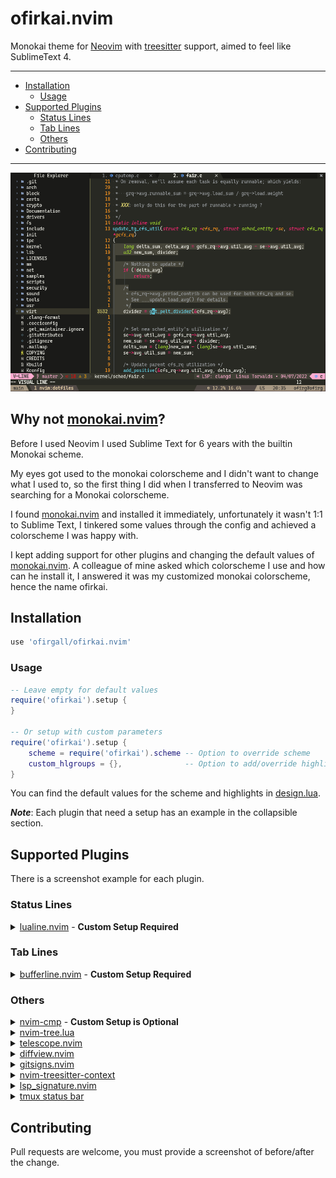 # ofirkai.nvim
Monokai theme for [Neovim](https://github.com/neovim/neovim) with [treesitter](https://github.com/nvim-treesitter/nvim-treesitter) support, aimed to feel like SublimeText 4.

---
* [Installation](#installation)
	* [Usage](#usage)
* [Supported Plugins](#supported-plugins)
	* [Status Lines](#status-lines)
	* [Tab Lines](#tab-lines)
	* [Others](#others)
* [Contributing](#contributing)
---

<p align='center'><a><img src='./media/main.png'></a></p>

## Why not [monokai.nvim](https://github.com/tanvirtin/monokai.nvim)?
Before I used Neovim I used Sublime Text for 6 years with the builtin Monokai scheme.

My eyes got used to the monokai colorscheme and I didn't want to change what I used to, so the first thing I did when I transferred to Neovim was searching for a Monokai colorscheme.

I found [monokai.nvim](https://github.com/tanvirtin/monokai.nvim) and installed it immediately, unfortunately it wasn't 1:1 to Sublime Text, I tinkered some values through the config and achieved a colorscheme I was happy with.

I kept adding support for other plugins and changing the default values of [monokai.nvim](https://github.com/tanvirtin/monokai.nvim). A colleague of mine asked which colorscheme I use and how can he install it, I answered it was my customized monokai colorscheme, hence the name ofirkai.


## Installation
```lua
use 'ofirgall/ofirkai.nvim'
```

### Usage
```lua
-- Leave empty for default values
require('ofirkai').setup {
}

-- Or setup with custom parameters
require('ofirkai').setup {
	scheme = require('ofirkai').scheme -- Option to override scheme
	custom_hlgroups = {},              -- Option to add/override highlight groups
}
```

You can find the default values for the scheme and highlights in [design.lua](https://github.com/ofirgall/ofirkai.nvim/blob/master/lua/ofirkai/design.lua).

_**Note**_: Each plugin that need a setup has an example in the collapsible section.

## Supported Plugins
There is a screenshot example for each plugin.

### Status Lines
<details><summary><a href='https://github.com/nvim-lualine/lualine.nvim'>lualine.nvim</a> - <b>Custom Setup Required</b></summary>

---
<p align='center'><a><img src='./media/lualine/lualine_normal.png'></a></p>
<p align='center'><a><img src='./media/lualine/lualine_insert.png'></a></p>
<p align='center'><a><img src='./media/lualine/lualine_visual.png'></a></p>
<p align='center'><a><img src='./media/lualine/lualine_command.png'></a></p>

**Setup Example:**
```lua
require('lualine').setup {
	options = {
		theme = require('ofirkai.statuslines.lualine').theme,
	}
}
```
---
</details>

### Tab Lines
<details><summary><a href='https://github.com/akinsho/bufferline.nvim'>bufferline.nvim</a> - <b>Custom Setup Required</b></summary>

---
<p align='center'><a><img src='./media/bufferline.png'></a></p>

Setup Example:
```lua
-- bufferline.nvim, must be loaded after color scheme (working on that https://github.com/ofirgall/ofirkai.nvim/issues/2)
require('bufferline').setup {
	highlights = require('ofirkai.tablines.bufferline').highlights, -- Must
	options = { -- Optional, recommended
		themable = true, -- Must
		separator_style = 'slant',
		offsets = { { filetype = 'NvimTree', text = 'File Explorer', text_align = 'center' } },
		show_buffer_icons = true,
		numbers = 'ordinal',
		max_name_length = 40,
	},
}
```
---
</details>

### Others
<details><summary><a href='https://github.com/hrsh7th/nvim-cmp'>nvim-cmp</a> - <b>Custom Setup is Optional</b></summary>

---
<p align='center'><a><img src='./media/nvim-cmp.png'></a></p>

```lua
require('cmp').setup({
	window = require('ofirkai.plugins.nvim-cmp').window, -- I just removed the `FloatBorder:Normal` from the highlights to allow the FloatBorder to be colored, its not a must.

	-- Get lsp icons from ofirkai, requires https://github.com/onsails/lspkind.nvim
	formatting = {
		format = lspkind.cmp_format({
			symbol_map = require('ofirkai.plugins.nvim-cmp').kind_icons,
			maxwidth = 50,
			mode = 'symbol'
		})
	},

})
```
---
</details>

<details><summary><a href='https://github.com/kyazdani42/nvim-tree.lua'>nvim-tree.lua</a></summary>

---
<p align='center'><a><img src='./media/nvim-tree.png'></a></p>

---
</details>

<details><summary><a href='https://github.com/nvim-telescope/telescope.nvim'>telescope.nvim</a></summary>

---
<p align='center'><a><img src='./media/telescope.png'></a></p>

---
</details>

<details><summary><a href='https://github.com/sindrets/diffview.nvim'>diffview.nvim</a></summary>

---
<p align='center'><a><img src='./media/diffview.png'></a></p>

---
</details>

<details><summary><a href='https://github.com/lewis6991/gitsigns.nvim'>gitsigns.nvim</a></summary>

---
<p align='center'><a><img src='./media/gitsigns.png'></a></p>

---
</details>

<details><summary><a href='https://github.com/nvim-treesitter/nvim-treesitter-context'>nvim-treesitter-context</a></summary>

---
<p align='center'><a><img src='./media/treesitter-context.png'></a></p>

---
</details>


<details><summary><a href='https://github.com/ray-x/lsp_signature.nvim'>lsp_signature.nvim</a></summary>

---
I don't change the highlight group because I use a minimalistic design for the lsp signature you can adapt it.

<p align='center'><a><img src='./media/lsp_signature.png'></a></p>

```lua
local lsp_signature_cfg = {
	bind = true,
	use_lspsaga = false,
	doc_lines = 0,
	floating_window = false,
	hint_scheme = 'LspSignatureHintVirtualText',
	hint_prefix = ' ',
}
```
---
</details>

<details><summary><a href='https://github.com/o0th/tmux-nova/blob/master/Gallery.md#gruvbox'>tmux status bar</a></summary>

---
<p align='center'><a><img src='./media/tmux.png'></a></p>

---
</details>

## Contributing
Pull requests are welcome, you must provide a screenshot of before/after the change.
